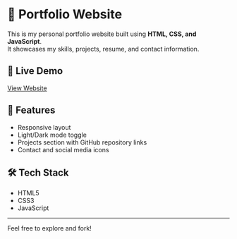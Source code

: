 # 💼 Portfolio Website

This is my personal portfolio website built using **HTML, CSS, and JavaScript**.  
It showcases my skills, projects, resume, and contact information.

## 🔗 Live Demo
[View Website](https://yourusername.github.io/portfolio-website)

## 📁 Features
- Responsive layout
- Light/Dark mode toggle
- Projects section with GitHub repository links
- Contact and social media icons

## 🛠️ Tech Stack
- HTML5
- CSS3
- JavaScript

---

Feel free to explore and fork!
